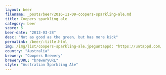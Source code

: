 ```yaml
---
layout: beer
filename: _posts/beer/2016-11-09-coopers-sparkling-ale.md
title: Coopers sparkling ale
category: beer
score: 5
beer-date: "2013-03-28"
desc: "Not as good as the green, but has more kick"
permalink: /beer/:title.html
img: /img/list/coopers-sparkling-ale.jpeguntappd: "https://untappd.com/b/coopers-brewery-sparkling-ale/4930"
country: "Australia"
brewery: "Coopers Brewery"
breweryURL: "breweryURL"
style: "Australian Sparkling Ale"
---
```


